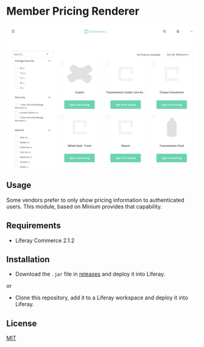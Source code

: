 # Member Pricing Renderer

![Freelancer](doc/preview.gif
)

## Usage

Some vendors prefer to only show pricing information to authenticated users.  This module, based on Minium provides that 
capability.        

## Requirements

- Liferay Commerce 2.1.2

## Installation

- Download the `.jar` file in [releases](https://github.com/jhanda/member-pricing-renderer/releases/tag/1.0.0) and deploy it 
into Liferay.

or

- Clone this repository, add it to a Liferay workspace and deploy it into Liferay.

## License

[MIT](LICENSE)

